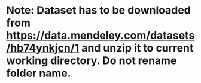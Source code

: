 # Note: Dataset has to be downloaded from https://data.mendeley.com/datasets/hb74ynkjcn/1 and unzip it to current working directory. Do not rename folder name. 
